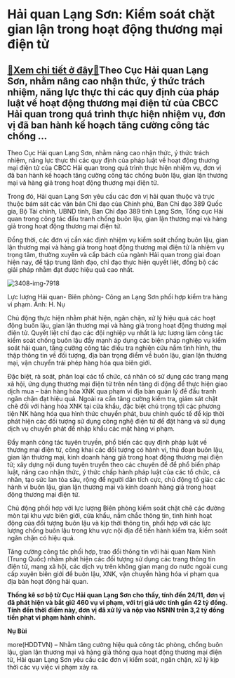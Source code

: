 Hải quan Lạng Sơn: Kiểm soát chặt gian lận trong hoạt động thương mại điện tử
=============================================================================

[:gift:Xem chi tiết ở đây:gift:](https://hddtvn.com/hai-quan-lang-son-kiem-soat-chat-gian-lan-trong-hoat-dong-thuong-mai-dien-tu/)Theo Cục Hải quan Lạng Sơn, nhằm nâng cao nhận thức, ý thức trách nhiệm, năng lực thực thi các quy định của pháp luật về hoạt động thương mại điện tử của CBCC Hải quan trong quá trình thực hiện nhiệm vụ, đơn vị đã ban hành kế hoạch tăng cường công tác chống …
-------------------------------------------------------------------------------------------------------------------------------------------------------------------------------------------------------------------------------------------------------------------


Theo Cục Hải quan Lạng Sơn, nhằm nâng cao nhận thức, ý thức trách nhiệm, năng lực thực thi các quy định của pháp luật về hoạt động thương mại điện tử của CBCC Hải quan trong quá trình thực hiện nhiệm vụ, đơn vị đã ban hành kế hoạch tăng cường công tác chống buôn lậu, gian lận thương mại và hàng giả trong hoạt động thương mại điện tử.


Trong đó, Hải quan Lạng Sơn yêu cầu các đơn vị hải quan thuộc và trực thuộc bám sát các văn bản Chỉ đạo của Chính phủ, Ban Chỉ đạo 389 Quốc gia, Bộ Tài chính, UBND tỉnh, Ban Chỉ đạo 389 tỉnh Lạng Sơn, Tổng cục Hải quan trong công tác đấu tranh chống buôn lậu, gian lận thương mại và hàng giả trong hoạt động thương mại điện tử.


Đồng thời, các đơn vị cần xác định nhiệm vụ kiểm soát chống buôn lậu, gian lận thương mại và hàng giả trong hoạt động thương mại điện tử là nhiệm vụ trọng tâm, thường xuyên và cấp bách của ngành Hải quan trong giai đoạn hiện nay, để tập trung lãnh đạo, chỉ đạo thực hiện quyết liệt, đồng bộ các giải pháp nhằm đạt được hiệu quả cao nhất.





![3408-img-7918](https://hddtvn.com/wp-content/uploads/2021/01/3408_IMG_7918.jpg "Lực lượng Hải quan- Biên phòng- Công an Lạng Sơn phối hợp kiểm tra hàng vi phạm. Ảnh: H. Nụ")


Lực lượng Hải quan- Biên phòng- Công an Lạng Sơn phối hợp kiểm tra hàng vi phạm. Ảnh: H. Nụ



Chủ động thực hiện nhằm phát hiện, ngăn chặn, xử lý hiệu quả các hoạt động buôn lậu, gian lận thương mại và hàng giả trong hoạt động thương mại điện tử. Quyết liệt chỉ đạo các đội nghiệp vụ nhất là lực lượng làm công tác kiểm soát chống buôn lậu đẩy mạnh áp dụng các biện pháp nghiệp vụ kiểm soát hải quan, tăng cường công tác điều tra nghiên cứu nắm tình hình, thu thập thông tin về đối tượng, địa bàn trọng điểm về buôn lậu, gian lận thương mại, vận chuyển trái phép hàng hóa qua biên giới.


Đặc biệt, rà soát, phân loại các tổ chức, cá nhân có sử dụng các trang mạng xã hội, ứng dụng thương mại điện tử trên nền tảng di động để thực hiện giao dịch mua – bán hàng hóa XNK qua phạm vi địa bàn quản lý để đấu tranh ngăn chặn đạt hiệu quả. Ngoài ra cần tăng cường kiểm tra, giám sát chặt chẽ đối với hàng hóa XNK tại cửa khẩu, đặc biệt chú trọng tới các phương tiện NK hàng hóa qua hình thức chuyển phát, bưu chính quốc tế để kịp thời phát hiện các đối tượng sử dụng công nghệ điện tử để đặt hàng và sử dụng dịch vụ chuyển phát để nhập khẩu các mặt hàng vi phạm.


Đẩy mạnh công tác tuyên truyền, phổ biến các quy định pháp luật về thương mại điện tử, công khai các đối tượng có hành vi, thủ đoạn buôn lậu, gian lận thương mại, kinh doanh hàng giả trong hoạt động thương mại điện tử; xây dựng nội dung tuyên truyền theo các chuyên đề để phổ biến pháp luật, nâng cao nhận thức, ý thức chấp hành pháp luật của các tổ chức, cá nhân, tạo sức lan tỏa sâu, rộng để người dân tích cực, chủ động tố giác các hành vi buôn lậu, gian lận thương mại và kinh doanh hàng giả trong hoạt động thương mại điện tử.


Chủ động phối hợp với lực lượng Biên phòng kiểm soát chặt chẽ các đường mòn tại khu vực biên giới, cửa khẩu, nắm chắc thông tin, tình hình hoạt động của đối tượng buôn lậu và kịp thời thông tin, phối hợp với các lực lượng chống buôn lậu trong khu vực nội địa để tiến hành kiểm tra, kiểm soát ngăn chặn có hiệu quả.


Tăng cường công tác phối hợp, trao đổi thông tin với hải quan Nam Ninh (Trung Quốc) nhằm phát hiện các đối tượng sử dụng các trang thông tin điện tử, mạng xã hội, các dịch vụ trên không gian mạng do nước ngoài cung cấp xuyên biên giới để buôn lậu, XNK, vận chuyển hàng hóa vi phạm qua địa bàn hoạt động hải quan.






**Thống kê sơ bộ từ Cục Hải quan Lạng Sơn cho thấy, tính đến 24/11, đơn vị đã phát hiện và bắt giữ 460 vụ vi phạm, với trị giá ước tính gần 42 tỷ đồng. Tính đến thời điểm này, đơn vị đã xử lý và nộp vào NSNN trên 3,2 tỷ đồng tiền phạt vi phạm hành chính.**







**Nụ Bùi**



more(HDDTVN) – Nhằm tăng cường hiệu quả công tác phòng, chống buôn lậu, gian lận thương mại và hàng giả thông qua hoạt động thương mại điện tử, Hải quan Lạng Sơn yêu cầu các đơn vị kiểm soát, ngăn chặn, xử lý kịp thời các vụ việc vi phạm xảy ra.

